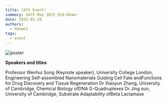 ```yaml
---
title: 14th Event!
summary: 14th May 2025 @10:00am!
date: 2025-05-10
authors:
  - Haowei
tags:
  - event
---
```


![poster](240510.jpg)

**Speakers and titles**

Professor Wenhui Song (Keynote speaker), University College London, Engineering Self-assembled Nanomaterials Guiding Cell Fate andFunctions for Drug Discovery and Tissue Regeneration
Dr Xiaoyun Zhang, University of Cambridge, Chemical Biology ofDNA G-Quadruplexes
Dr Jing sun, University of Cambridge, Substrate Adaptability ofBeta Lactamase
